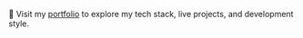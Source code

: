 🔗 Visit my [portfolio](https://mistaken-identity.github.io/MyPortfolio) to explore my tech stack, live projects, and development style.
